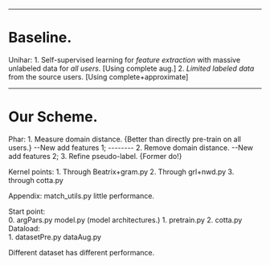 
----------------------
# Baseline.
Unihar: 
	1. Self-supervised learning for *feature extraction* with massive unlabeled data for *all users*.  [Using complete aug.]
	2. *Limited labeled data* from the source users.  [Using complete+approximate]

----------------------
# Our Scheme. 
Phar: 
	1. Measure domain distance. {Better than directly pre-train on all users.}  	--New add features 1; 
	-------- 
	2. Remove domain distance.  													--New add features 2; 
	3. Refine pseudo-label. {Former do!} 

Kernel points:
	1. Through Beatrix+gram.py
	2. Through grl+nwd.py
	3. through cotta.py

Appendix: 
	match_utils.py little performance. 

Start point:  
	0. argPars.py model.py (model architectures.)
	1. pretrain.py
	2. cotta.py
Dataload:  
	1. datasetPre.py	dataAug.py	

Different dataset has different performance. 
